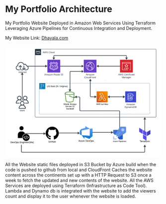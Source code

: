 # My Portfolio Architecture
My Portfolio Website Deployed in Amazon Web Services Using Terraform Leveraging Azure Pipelines for Continuous Integration and Deployment.

My Website Link: [Dhayala.com](https://Dhayala.com/)

![Dhayala's Portfolio Architecture.](</Images/Portfolio Architecture.png>)

All the Website static files deployed in S3 Bucket by Azure build when the code is pushed to github from local and CloudFront Caches the website content across the continents set up with a HTTP Request to S3 once a week to fetch the updated and new contents of the website.
All the AWS Services are deployed using Terraform (Infrastructure as Code Tool). Lambda and Dynamo db is integrated with the website to add the viewers count  and display it to the user whenever the website is loaded.
